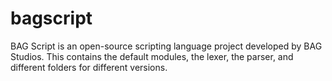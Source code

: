 # bagscript
BAG Script is an open-source scripting language project developed by BAG Studios. This contains the default modules, the lexer, the parser, and different folders for different versions.
